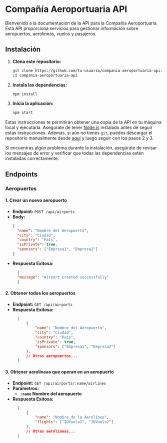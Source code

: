 # Compañía Aeroportuaria API

Bienvenido a la documentación de la API para la Compañía Aeroportuaria. Esta API proporciona servicios para gestionar información sobre aeropuertos, aerolíneas, vuelos y pasajeros.

## Instalación

1. **Clona este repositorio:**

    ```bash
    git clone https://github.com/tu-usuario/compania-aeroportuaria-api.git
    cd compania-aeroportuaria-api
    ```

2. **Instala las dependencias:**

    ```bash
    npm install
    ```

3. **Inicia la aplicación:**

    ```bash
    npm start
    ```

Estas instrucciones te permitirán obtener una copia de la API en tu máquina local y ejecutarla. Asegúrate de tener [Node.js](https://nodejs.org/) instalado antes de seguir estas instrucciones. Además, si aún no tienes `git`, puedes descargar el repositorio manualmente desde [aquí](https://github.com/tu-usuario/compania-aeroportuaria-api) y luego seguir con los pasos 2 y 3.

Si encuentras algún problema durante la instalación, asegúrate de revisar los mensajes de error y verificar que todas las dependencias estén instaladas correctamente.

## Endpoints

### Aeropuertos

#### 1. Crear un nuevo aeropuerto

- **Endpoint:** `POST /api/airports`
- **Body:**
  ```json
  {
    "name": "Nombre del Aeropuerto",
    "city": "Ciudad",
    "country": "País",
    "isPrivate": true,
    "sponsors": ["Empresa1", "Empresa2"]
  }
- **Respuesta Exitosa:**
  ```json
    {
    "message": "Airport created successfully"
    }

#### 2. Obtener todos los aeropuertos

- **Endpoint:** `GET /api/airports`
- **Respuesta Exitosa:**
  ```json
    [
        {
            "name": "Nombre del Aeropuerto",
            "city": "Ciudad",
            "country": "País",
            "isPrivate": true,
            "sponsors": ["Empresa1", "Empresa2"]
        },
        // Otros aeropuertos...
    ]

#### 3. Obtener aerolíneas que operan en un aeropuerto

- **Endpoint:** `GET /api/airports/:name/airlines`
- **Parámetros:**
    - **`:name` Nombre del aeropuerto**
- **Respuesta Exitosa:**
  ```json
    [
        {
            "name": "Nombre de la Aerolínea",
            "flights": ["IDVuelo1", "IDVuelo2"]
        },
        // Otras aerolíneas...
    ]

